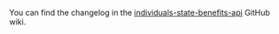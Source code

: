 You can find the changelog in the [individuals-state-benefits-api](https://github.com/hmrc/individuals-state-benefits-api/wiki/Changelog) GitHub wiki.